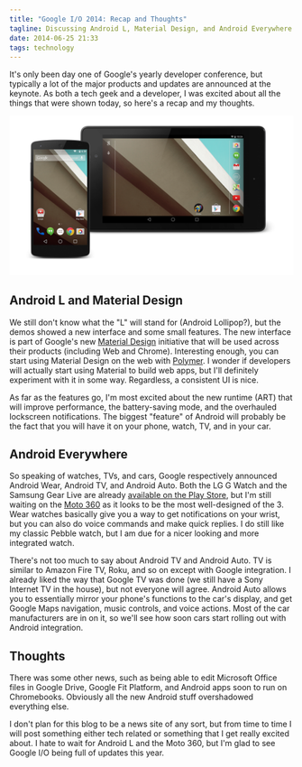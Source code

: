 ```yaml
---
title: "Google I/O 2014: Recap and Thoughts"
tagline: Discussing Android L, Material Design, and Android Everywhere from this year's Google I/O
date: 2014-06-25 21:33
tags: technology
---
```


It's only been day one of Google's yearly developer conference, but typically a lot of the major products and updates are announced at the keynote. As both a tech geek and a developer, I was excited about all the things that were shown today, so here's a recap and my thoughts.

![Image of Android L Developer Preview shown on devices](l-dev-prev-1024x574.png "Android L Developer Preview shown on devices")

## Android L and Material Design

We still don't know what the "L" will stand for (Android Lollipop?), but the demos showed a new interface and some small features. The new interface is part of Google's new [Material Design](http://www.google.com/design/) initiative that will be used across their products (including Web and Chrome). Interesting enough, you can start using Material Design on the web with [Polymer](http://www.polymer-project.org/docs/elements/material.html). I wonder if developers will actually start using Material to build web apps, but I'll definitely experiment with it in some way. Regardless, a consistent UI is nice.

As far as the features go, I'm most excited about the new runtime (ART) that will improve performance, the battery-saving mode, and the overhauled lockscreen notifications. The biggest "feature" of Android will probably be the fact that you will have it on your phone, watch, TV, and in your car.

## Android Everywhere

So speaking of watches, TVs, and cars, Google respectively announced Android Wear, Android TV, and Android Auto. Both the LG G Watch and the Samsung Gear Live are already [available on the Play Store](https://play.google.com/store/devices/collection/promotion_5000135_android_wear_us), but I'm still waiting on the [Moto 360](https://moto360.motorola.com/) as it looks to be the most well-designed of the 3. Wear watches basically give you a way to get notifications on your wrist, but you can also do voice commands and make quick replies. I do still like my classic Pebble watch, but I am due for a nicer looking and more integrated watch.

There's not too much to say about Android TV and Android Auto. TV is similar to Amazon Fire TV, Roku, and so on except with Google integration. I already liked the way that Google TV was done (we still have a Sony Internet TV in the house), but not everyone will agree. Android Auto allows you to essentially mirror your phone's functions to the car's display, and get Google Maps navigation, music controls, and voice actions. Most of the car manufacturers are in on it, so we'll see how soon cars start rolling out with Android integration.

## Thoughts

There was some other news, such as being able to edit Microsoft Office files in Google Drive, Google Fit Platform, and Android apps soon to run on Chromebooks. Obviously all the new Android stuff overshadowed everything else.

I don't plan for this blog to be a news site of any sort, but from time to time I will post something either tech related or something that I get really excited about. I hate to wait for Android L and the Moto 360, but I'm glad to see Google I/O being full of updates this year.

